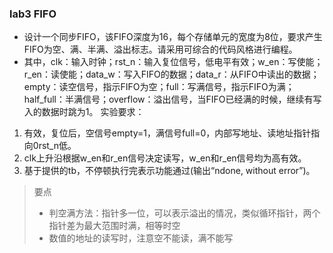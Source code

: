 ### lab3 FIFO
+ 设计一个同步FIFO，该FIFO深度为16，每个存储单元的宽度为8位，要求产生FIFO为空、满、半满、溢出标志。请采用可综合的代码风格进行编程。
+ 其中，clk：输入时钟；rst_n：输入复位信号，低电平有效；w_en：写使能；r_en：读使能；data_w：写入FIFO的数据；data_r：从FIFO中读出的数据；empty：读空信号，指示FIFO为空；full：写满信号，指示FIFO为满；half_full：半满信号；overflow：溢出信号，当FIFO已经满的时候，继续有写入的数据时跳为1。
实验要求：
1. 有效，复位后，空信号empty=1，满信号full=0，内部写地址、读地址指针指向0rst_n低。
2. clk上升沿根据w_en和r_en信号决定读写，w_en和r_en信号均为高有效。
3. 基于提供的tb，不停顿执行完表示功能通过(输出“ndone, without error”)。
> 要点
>  + 判空满方法：指针多一位，可以表示溢出的情况，类似循环指针，两个指针差为最大范围时满，相等时空
>  + 数值的地址的读写时，注意空不能读，满不能写
